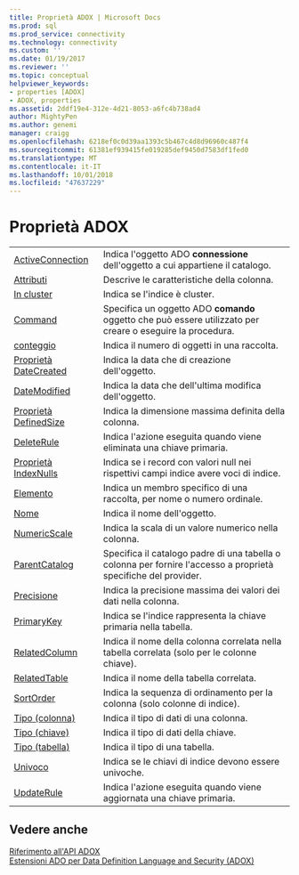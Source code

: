 ```yaml
---
title: Proprietà ADOX | Microsoft Docs
ms.prod: sql
ms.prod_service: connectivity
ms.technology: connectivity
ms.custom: ''
ms.date: 01/19/2017
ms.reviewer: ''
ms.topic: conceptual
helpviewer_keywords:
- properties [ADOX]
- ADOX, properties
ms.assetid: 2ddf19e4-312e-4d21-8053-a6fc4b738ad4
author: MightyPen
ms.author: genemi
manager: craigg
ms.openlocfilehash: 6218ef0c0d39aa1393c5b467c4d8d96960c487f4
ms.sourcegitcommit: 61381ef939415fe019285def9450d7583df1fed0
ms.translationtype: MT
ms.contentlocale: it-IT
ms.lasthandoff: 10/01/2018
ms.locfileid: "47637229"
---
```

# <a name="adox-properties"></a>Proprietà ADOX
|||  
|-|-|  
|[ActiveConnection](../../../ado/reference/adox-api/activeconnection-property-adox.md)|Indica l'oggetto ADO **connessione** dell'oggetto a cui appartiene il catalogo.|  
|[Attributi](../../../ado/reference/adox-api/attributes-property-adox.md)|Descrive le caratteristiche della colonna.|  
|[In cluster](../../../ado/reference/adox-api/clustered-property-adox.md)|Indica se l'indice è cluster.|  
|[Command](../../../ado/reference/adox-api/command-property-adox.md)|Specifica un oggetto ADO **comando** oggetto che può essere utilizzato per creare o eseguire la procedura.|  
|[conteggio](../../../ado/reference/ado-api/count-property-ado.md)|Indica il numero di oggetti in una raccolta.|  
|[Proprietà DateCreated](../../../ado/reference/adox-api/datecreated-property-adox.md)|Indica la data che di creazione dell'oggetto.|  
|[DateModified](../../../ado/reference/adox-api/datemodified-property-adox.md)|Indica la data che dell'ultima modifica dell'oggetto.|  
|[Proprietà DefinedSize](../../../ado/reference/adox-api/definedsize-property-adox.md)|Indica la dimensione massima definita della colonna.|  
|[DeleteRule](../../../ado/reference/adox-api/deleterule-property-adox.md)|Indica l'azione eseguita quando viene eliminata una chiave primaria.|  
|[Proprietà IndexNulls](../../../ado/reference/adox-api/indexnulls-property-adox.md)|Indica se i record con valori null nei rispettivi campi indice avere voci di indice.|  
|[Elemento](../../../ado/reference/ado-api/item-property-ado.md)|Indica un membro specifico di una raccolta, per nome o numero ordinale.|  
|[Nome](../../../ado/reference/adox-api/name-property-adox.md)|Indica il nome dell'oggetto.|  
|[NumericScale](../../../ado/reference/adox-api/numericscale-property-adox.md)|Indica la scala di un valore numerico nella colonna.|  
|[ParentCatalog](../../../ado/reference/adox-api/parentcatalog-property-adox.md)|Specifica il catalogo padre di una tabella o colonna per fornire l'accesso a proprietà specifiche del provider.|  
|[Precisione](../../../ado/reference/adox-api/precision-property-adox.md)|Indica la precisione massima dei valori dei dati nella colonna.|  
|[PrimaryKey](../../../ado/reference/adox-api/primarykey-property-adox.md)|Indica se l'indice rappresenta la chiave primaria nella tabella.|  
|[RelatedColumn](../../../ado/reference/adox-api/relatedcolumn-property-adox.md)|Indica il nome della colonna correlata nella tabella correlata (solo per le colonne chiave).|  
|[RelatedTable](../../../ado/reference/adox-api/relatedtable-property-adox.md)|Indica il nome della tabella correlata.|  
|[SortOrder](../../../ado/reference/adox-api/sortorder-property-adox.md)|Indica la sequenza di ordinamento per la colonna (solo colonne di indice).|  
|[Tipo (colonna)](../../../ado/reference/adox-api/type-property-column-adox.md)|Indica il tipo di dati di una colonna.|  
|[Tipo (chiave)](../../../ado/reference/adox-api/type-property-key-adox.md)|Indica il tipo di dati della chiave.|  
|[Tipo (tabella)](../../../ado/reference/adox-api/type-property-table-adox.md)|Indica il tipo di una tabella.|  
|[Univoco](../../../ado/reference/adox-api/unique-property-adox.md)|Indica se le chiavi di indice devono essere univoche.|  
|[UpdateRule](../../../ado/reference/adox-api/updaterule-property-adox.md)|Indica l'azione eseguita quando viene aggiornata una chiave primaria.|  
  
## <a name="see-also"></a>Vedere anche  
 [Riferimento all'API ADOX](../../../ado/reference/adox-api/adox-api-reference.md)   
 [Estensioni ADO per Data Definition Language and Security (ADOX)](../../../ado/guide/extensions/ado-extensions-for-data-definition-language-and-security-adox.md)

